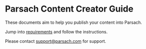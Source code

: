 # Parsach Content Creator Guide

These documents aim to help you publish your content into Parsach.

Jump into [requirements](https://github.com/parsach-official/learn-parsach/blob/main/requirements) and follow the instructions.

Please contact support@parsach.com for support.
